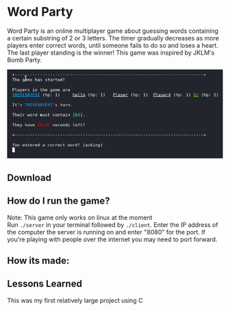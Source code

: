 # Word Party
Word Party is an online multiplayer game about guessing words containing a certain substring of 2 or 3 letters. The timer gradually decreases as more players enter correct words, until someone fails to do so and loses a heart. The last player standing is the winner!
This game was inspired by JKLM's Bomb Party.

![game preview](Preview_img3.png)

## Download
[](https://github.com/dxia2p/Word-Party/tags)

## How do I run the game?
Note: This game only works on linux at the moment\
Run `./server` in your terminal followed by `./client`. Enter the IP address of the computer the server is running on and enter "8080" for the port. If you're playing with people over the internet you may need to port forward.

## How its made:

## Lessons Learned
This was my first relatively large project using C
